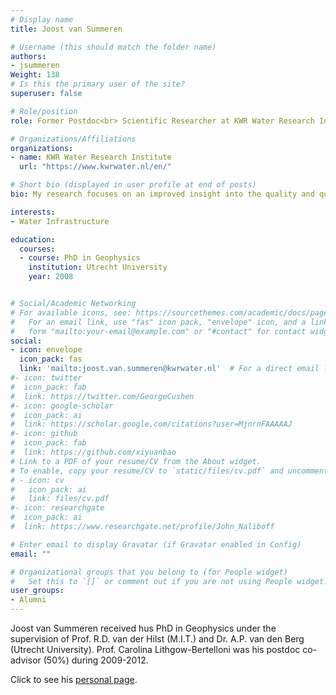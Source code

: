 ```yaml
---
# Display name
title: Joost van Summeren

# Username (this should match the folder name)
authors:
- jsummeren
Weight: 138
# Is this the primary user of the site?
superuser: false

# Role/position
role: Former Postdoc<br> Scientific Researcher at KWR Water Research Institute

# Organizations/Affiliations
organizations:
- name: KWR Water Research Institute
  url: "https://www.kwrwater.nl/en/"

# Short bio (displayed in user profile at end of posts)
bio: My research focuses on an improved insight into the quality and quantity of drinking water in distribution networks and real-time monitoring by means of sensor networks.

interests:
- Water Infrastructure

education:
  courses:
  - course: PhD in Geophysics
    institution: Utrecht University
    year: 2008


# Social/Academic Networking
# For available icons, see: https://sourcethemes.com/academic/docs/page-builder/#icons
#   For an email link, use "fas" icon pack, "envelope" icon, and a link in the
#   form "mailto:your-email@example.com" or "#contact" for contact widget.
social:
- icon: envelope
  icon_pack: fas
  link: 'mailto:joost.van.summeren@kwrwater.nl'  # For a direct email link, use "mailto:test@example.org".
#- icon: twitter
#  icon_pack: fab
#  link: https://twitter.com/GeorgeCushen
#- icon: google-scholar
#  icon_pack: ai
#  link: https://scholar.google.com/citations?user=MjnrnFAAAAAJ
#- icon: github
#  icon_pack: fab
#  link: https://github.com/xiyuanbao
# Link to a PDF of your resume/CV from the About widget.
# To enable, copy your resume/CV to `static/files/cv.pdf` and uncomment the lines below.
# - icon: cv
#   icon_pack: ai
#   link: files/cv.pdf
#- icon: researchgate
#  icon_pack: ai
#  link: https://www.researchgate.net/profile/John_Naliboff

# Enter email to display Gravatar (if Gravatar enabled in Config)
email: ""

# Organizational groups that you belong to (for People widget)
#   Set this to `[]` or comment out if you are not using People widget.
user_groups:
- Alumni
---
```


Joost van Summeren received hus PhD in Geophysics under the supervision of Prof. R.D. van der Hilst (M.I.T.) and Dr. A.P. van den Berg (Utrecht University). Prof. Carolina Lithgow-Bertelloni was his postdoc co-advisor (50%) during 2009-2012. 

Click to see his [personal page](https://www.kwrwater.nl/en/experts-expertises/experts/joost-van-summeren/).

